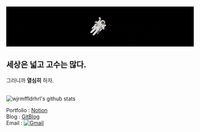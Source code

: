 ![space](space.jpg)    

## 세상은 넓고 고수는 많다.  
그러니까 **열심히** 하자.
<br> <br/> 

![wjrmffldrhrl's github stats](https://github-readme-stats.vercel.app/api?username=wjrmffldrhrl&show_icons=true&theme=dark)  


Portfolio : [Notion](https://www.notion.so/fd24a04fb827425f933ad6621b242cba)  
Blog : [GitBlog](https://wjrmffldrhrl.github.io/)  
Email : [![Gmail](https://img.shields.io/badge/-Gmail-c14438?style=flat&logo=Gmail&logoColor=white)](mailto:wjrmffldrhrl@gmail.com)
